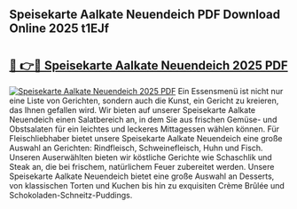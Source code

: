 ## Speisekarte Aalkate Neuendeich PDF Download Online 2025 t1EJf

# <h2><a href="http://gc5nd5.nevu.top/?p=Speisekarte+Aalkate+Neuendeich">🔗 👉🔴 Speisekarte Aalkate Neuendeich 2025 PDF</a></h2>

[![Speisekarte Aalkate Neuendeich 2025 PDF](https://i.imgur.com/dBaPXMq.png)](http://gc5nd5.nevu.top/?p=Speisekarte+Aalkate+Neuendeich)
Ein Essensmenü ist nicht nur eine Liste von Gerichten, sondern auch die Kunst, ein Gericht zu kreieren, das Ihnen gefallen wird. Wir bieten auf unserer Speisekarte Aalkate Neuendeich einen Salatbereich an, in dem Sie aus frischen Gemüse- und Obstsalaten für ein leichtes und leckeres Mittagessen wählen können. Für Fleischliebhaber bietet unsere Speisekarte Aalkate Neuendeich eine große Auswahl an Gerichten: Rindfleisch, Schweinefleisch, Huhn und Fisch. Unseren Auserwählten bieten wir köstliche Gerichte wie Schaschlik und Steak an, die bei frischem, natürlichem Feuer zubereitet werden. Unsere Speisekarte Aalkate Neuendeich bietet eine große Auswahl an Desserts, von klassischen Torten und Kuchen bis hin zu exquisiten Crème Brûlée und Schokoladen-Schneitz-Puddings.
